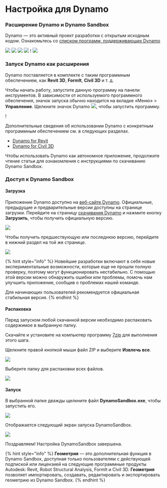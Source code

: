 # Настройка для Dynamo

### Расширение Dynamo и Dynamo Sandbox

Dynamo — это активный проект разработки с открытым исходным кодом. Ознакомьтесь со [списком программ, поддерживающих Dynamo](http://dynamobim.org/download/)

![](images/setupfordynamo-dynamorevit.png) ![](images/setupfordynamo-dynamocivil3D.png) ![](images/setupfordynamo-dynamoaliasdesign.png) ![](images/setupfordynamo-dynamoformit.png) \![](<images/setupfordynamo-dynamoadvancesteel (1).png>) ![](images/setupfordynamo-dynamorobotstructuralanalysis.png)

### Запуск Dynamo как расширения

Dynamo поставляется в комплекте с таким программным обеспечением, как **Revit 3D**, **FormIt**, **Civil 3D** и т. д.

Чтобы начать работу, запустите данную программу на панели инструментов. В зависимости от используемого программного обеспечения, значок запуска обычно находится на вкладке «Меню» > **Управление**. Щелкните значок Dynamo ![](images/dynamoCore-halfSize.png), чтобы запустить программу.

\![](<../7_dynamo_for_revit/images/1/launchdynamofromrevit (1).jpg>)

Дополнительные сведения об использовании Dynamo с конкретным программным обеспечением см. в следующих разделах.

* [Dynamo for Revit](../7\_dynamo\_for\_revit/)
* [Dynamo for Civil 3D](../dynamo-for-civil-3d/)

Чтобы использовать Dynamo как автономное приложение, продолжите чтение статьи для ознакомления с инструкциями по скачиванию Dynamo Sandbox.

### Доступ к Dynamo Sandbox

#### Загрузка

Приложение Dynamo доступно на [веб-сайте Dynamo](http://dynamobim.com). Официальные, предыдущие и предварительные версии доступны на странице загрузки. Перейдите на страницу [скачивания Dynamo](http://dynamobim.org/download/) и нажмите кнопку **Загрузить**, чтобы получить официальную версию.

![](images/dynamo-sandbox\(1\).png)

Чтобы получить предшествующую или последнюю версию, перейдите в нижний раздел на той же странице.

![](images/DynamoSandboxAllbuilds.jpg)

{% hint style="info" %} Новейшие разработки включают в себя новые экспериментальные возможности, которые еще не прошли полную проверку, поэтому могут функционировать нестабильно. С помощью этой версии можно обнаружить ошибки или проблемы, помочь нам улучшить приложение, сообщив о проблемах нашей команде.

Для начинающих пользователей рекомендуется официальная стабильная версия. {% endhint %}

#### Распаковка

Перед запуском любой скачанной версии необходимо распаковать содержимое в выбранную папку.

Скачайте и установите на компьютер программу [7zip](https://www.7-zip.org/download.html) для выполнения этого шага.

Щелкните правой кнопкой мыши файл ZIP и выберите **Извлечь все**.

![](images/02-03Extractzipfile.jpg)

Выберите папку для распаковки всех файлов.

![](images/02-04Extractdestinationfolder.jpg)

#### Запуск

В выбранной папке дважды щелкните файл **DynamoSandbox.exe**, чтобы запустить его.

![](images/02-05Dynamoexe.jpg)

Отображается следующий экран запуска DynamoSandbox.

![](images/02-06Dynamostartupscreen.jpg)

Поздравляем! Настройка DynamoSandbox завершена.

{% hint style="info" %} **Геометрия** — это дополнительная функция в Dynamo Sandbox, доступная только пользователям с действующей подпиской или лицензией на следующие программные продукты Autodesk: Revit, Robot Structural Analysis, FormIt и Civil 3D. **Геометрия** позволяет импортировать, создавать, редактировать и экспортировать геометрию из Dynamo Sandbox. {% endhint %}
